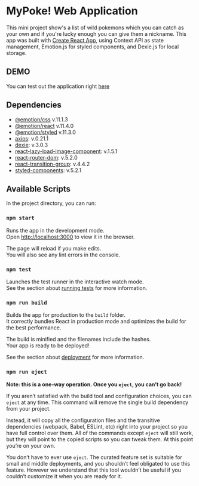 # MyPoke! Web Application

This mini project show's a list of wild pokemons which you can catch as your own and if you're lucky enough you can give them a nickname. 
This app was built with [Create React App](https://github.com/facebook/create-react-app), using Context API as state management, Emotion.js for styled components, and Dexie.js for local storage. 

## DEMO
You can test out the application right [here](https://mypoke-app-nine.vercel.app/)

## Dependencies

- [@emotion/css](https://www.npmjs.com/package/@emotion/css) v.11.1.3
- [@emotion/react](https://www.npmjs.com/package/@emotion/react) v.11.4.0
- [@emotion/styled](https://www.npmjs.com/package/@emotion/styled) v.11.3.0
- [axios](https://www.npmjs.com/package/axios): v.0.21.1
- [dexie](https://www.npmjs.com/package/dexie): v.3.0.3
- [react-lazy-load-image-component](https://www.npmjs.com/package/react-lazy-load-image-component): v.1.5.1
- [react-router-dom](https://www.npmjs.com/package/react-router-dom): v.5.2.0
- [react-transition-group](https://www.npmjs.com/package/react-transition-group): v.4.4.2
- [styled-components](https://www.npmjs.com/package/styled-components): v.5.2.1

## Available Scripts

In the project directory, you can run:

### `npm start`

Runs the app in the development mode.\
Open [http://localhost:3000](http://localhost:3000) to view it in the browser.

The page will reload if you make edits.\
You will also see any lint errors in the console.

### `npm test`

Launches the test runner in the interactive watch mode.\
See the section about [running tests](https://facebook.github.io/create-react-app/docs/running-tests) for more information.

### `npm run build`

Builds the app for production to the `build` folder.\
It correctly bundles React in production mode and optimizes the build for the best performance.

The build is minified and the filenames include the hashes.\
Your app is ready to be deployed!

See the section about [deployment](https://facebook.github.io/create-react-app/docs/deployment) for more information.

### `npm run eject`

**Note: this is a one-way operation. Once you `eject`, you can’t go back!**

If you aren’t satisfied with the build tool and configuration choices, you can `eject` at any time. This command will remove the single build dependency from your project.

Instead, it will copy all the configuration files and the transitive dependencies (webpack, Babel, ESLint, etc) right into your project so you have full control over them. All of the commands except `eject` will still work, but they will point to the copied scripts so you can tweak them. At this point you’re on your own.

You don’t have to ever use `eject`. The curated feature set is suitable for small and middle deployments, and you shouldn’t feel obligated to use this feature. However we understand that this tool wouldn’t be useful if you couldn’t customize it when you are ready for it.

